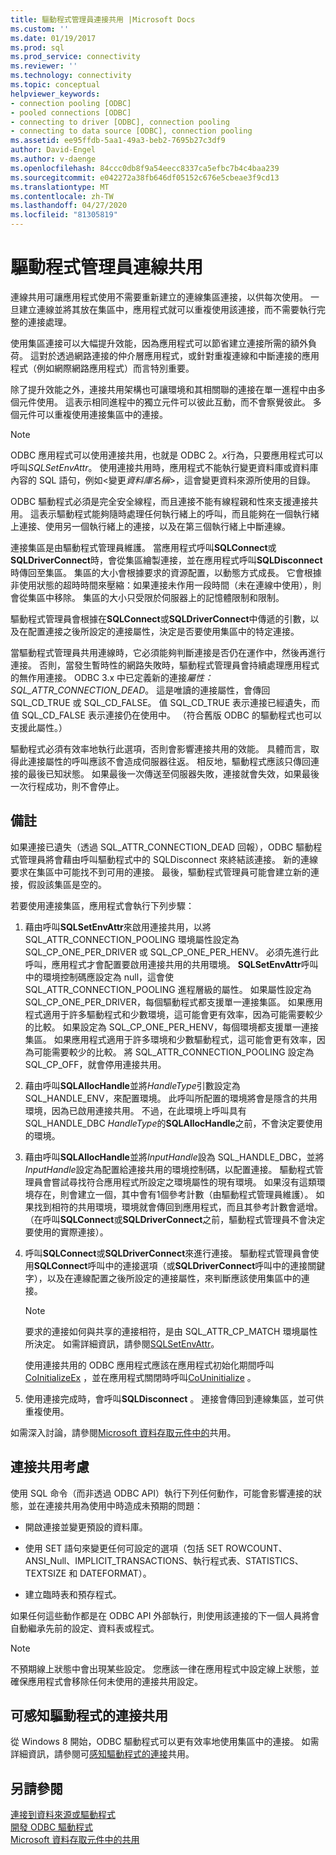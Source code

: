 ```yaml
---
title: 驅動程式管理員連接共用 |Microsoft Docs
ms.custom: ''
ms.date: 01/19/2017
ms.prod: sql
ms.prod_service: connectivity
ms.reviewer: ''
ms.technology: connectivity
ms.topic: conceptual
helpviewer_keywords:
- connection pooling [ODBC]
- pooled connections [ODBC]
- connecting to driver [ODBC], connection pooling
- connecting to data source [ODBC], connection pooling
ms.assetid: ee95ffdb-5aa1-49a3-beb2-7695b27c3df9
author: David-Engel
ms.author: v-daenge
ms.openlocfilehash: 84ccc0db8f9a54eecc8337ca5efbc7b4c4baa239
ms.sourcegitcommit: e042272a38fb646df05152c676e5cbeae3f9cd13
ms.translationtype: MT
ms.contentlocale: zh-TW
ms.lasthandoff: 04/27/2020
ms.locfileid: "81305819"
---
```

# <a name="driver-manager-connection-pooling"></a>驅動程式管理員連線共用
連線共用可讓應用程式使用不需要重新建立的連線集區連接，以供每次使用。 一旦建立連線並將其放在集區中，應用程式就可以重複使用該連接，而不需要執行完整的連接處理。  
  
 使用集區連接可以大幅提升效能，因為應用程式可以節省建立連接所需的額外負荷。 這對於透過網路連接的仲介層應用程式，或針對重複連線和中斷連接的應用程式（例如網際網路應用程式）而言特別重要。  
  
 除了提升效能之外，連接共用架構也可讓環境和其相關聯的連接在單一進程中由多個元件使用。 這表示相同進程中的獨立元件可以彼此互動，而不會察覺彼此。 多個元件可以重複使用連接集區中的連接。  
  
> [!NOTE]
>  ODBC 應用程式可以使用連接共用，也就是 ODBC 2。*x*行為，只要應用程式可以呼叫*SQLSetEnvAttr*。 使用連接共用時，應用程式不能執行變更資料庫或資料庫內容的 SQL 語句，例如\<變更*資料庫名稱*>，這會變更資料來源所使用的目錄。  


 ODBC 驅動程式必須是完全安全線程，而且連接不能有線程親和性來支援連接共用。 這表示驅動程式能夠隨時處理任何執行緒上的呼叫，而且能夠在一個執行緒上連接、使用另一個執行緒上的連接，以及在第三個執行緒上中斷連線。  
  
 連接集區是由驅動程式管理員維護。 當應用程式呼叫**SQLConnect**或**SQLDriverConnect**時，會從集區繪製連接，並在應用程式呼叫**SQLDisconnect**時傳回至集區。 集區的大小會根據要求的資源配置，以動態方式成長。 它會根據非使用狀態的超時時間來壓縮：如果連接未作用一段時間（未在連線中使用），則會從集區中移除。 集區的大小只受限於伺服器上的記憶體限制和限制。  
  
 驅動程式管理員會根據在**SQLConnect**或**SQLDriverConnect**中傳遞的引數，以及在配置連接之後所設定的連接屬性，決定是否要使用集區中的特定連接。  
  
 當驅動程式管理員共用連線時，它必須能夠判斷連接是否仍在運作中，然後再進行連接。 否則，當發生暫時性的網路失敗時，驅動程式管理員會持續處理應用程式的無作用連接。 ODBC 3.x 中已定義新的連接*屬性： SQL_ATTR_CONNECTION_DEAD*。 這是唯讀的連接屬性，會傳回 SQL_CD_TRUE 或 SQL_CD_FALSE。 值 SQL_CD_TRUE 表示連接已經遺失，而值 SQL_CD_FALSE 表示連接仍在使用中。 （符合舊版 ODBC 的驅動程式也可以支援此屬性。）  
  
 驅動程式必須有效率地執行此選項，否則會影響連接共用的效能。 具體而言，取得此連接屬性的呼叫應該不會造成伺服器往返。 相反地，驅動程式應該只傳回連接的最後已知狀態。 如果最後一次傳送至伺服器失敗，連接就會失效，如果最後一次行程成功，則不會停止。  
  
## <a name="remarks"></a>備註  
 如果連接已遺失（透過 SQL_ATTR_CONNECTION_DEAD 回報），ODBC 驅動程式管理員將會藉由呼叫驅動程式中的 SQLDisconnect 來終結該連接。 新的連線要求在集區中可能找不到可用的連接。 最後，驅動程式管理員可能會建立新的連接，假設該集區是空的。  
  
 若要使用連接集區，應用程式會執行下列步驟：  
  
1.  藉由呼叫**SQLSetEnvAttr**來啟用連接共用，以將 SQL_ATTR_CONNECTION_POOLING 環境屬性設定為 SQL_CP_ONE_PER_DRIVER 或 SQL_CP_ONE_PER_HENV。 必須先進行此呼叫，應用程式才會配置要啟用連接共用的共用環境。 **SQLSetEnvAttr**呼叫中的環境控制碼應設定為 null，這會使 SQL_ATTR_CONNECTION_POOLING 進程層級的屬性。 如果屬性設定為 SQL_CP_ONE_PER_DRIVER，每個驅動程式都支援單一連接集區。 如果應用程式適用于許多驅動程式和少數環境，這可能會更有效率，因為可能需要較少的比較。 如果設定為 SQL_CP_ONE_PER_HENV，每個環境都支援單一連接集區。 如果應用程式適用于許多環境和少數驅動程式，這可能會更有效率，因為可能需要較少的比較。 將 SQL_ATTR_CONNECTION_POOLING 設定為 SQL_CP_OFF，就會停用連接共用。  
  
2.  藉由呼叫**SQLAllocHandle**並將*HandleType*引數設定為 SQL_HANDLE_ENV，來配置環境。 此呼叫所配置的環境將會是隱含的共用環境，因為已啟用連接共用。 不過，在此環境上呼叫具有 SQL_HANDLE_DBC *HandleType*的**SQLAllocHandle**之前，不會決定要使用的環境。  
  
3.  藉由呼叫**SQLAllocHandle**並將*InputHandle*設為 SQL_HANDLE_DBC，並將*InputHandle*設定為配置給連接共用的環境控制碼，以配置連接。 驅動程式管理員會嘗試尋找符合應用程式所設定之環境屬性的現有環境。 如果沒有這類環境存在，則會建立一個，其中會有1個參考計數（由驅動程式管理員維護）。 如果找到相符的共用環境，環境就會傳回到應用程式，而且其參考計數會遞增。 （在呼叫**SQLConnect**或**SQLDriverConnect**之前，驅動程式管理員不會決定要使用的實際連接）。  
  
4.  呼叫**SQLConnect**或**SQLDriverConnect**來進行連接。 驅動程式管理員會使用**SQLConnect**呼叫中的連接選項（或**SQLDriverConnect**呼叫中的連接關鍵字），以及在連線配置之後所設定的連接屬性，來判斷應該使用集區中的連接。  
  
    > [!NOTE]  
    >  要求的連接如何與共享的連接相符，是由 SQL_ATTR_CP_MATCH 環境屬性所決定。 如需詳細資訊，請參閱[SQLSetEnvAttr](../../../odbc/reference/syntax/sqlsetenvattr-function.md)。  
  
     使用連接共用的 ODBC 應用程式應該在應用程式初始化期間呼叫[CoInitializeEx](https://go.microsoft.com/fwlink/?LinkID=116307) ，並在應用程式關閉時呼叫[CoUninitialize](https://go.microsoft.com/fwlink/?LinkId=116310) 。  
  
5.  使用連接完成時，會呼叫**SQLDisconnect** 。 連接會傳回到連線集區，並可供重複使用。  
  
 如需深入討論，請參閱[Microsoft 資料存取元件中的](https://go.microsoft.com/fwlink/?LinkId=120776)共用。  
  
## <a name="connection-pooling-considerations"></a>連接共用考慮  
 使用 SQL 命令（而非透過 ODBC API）執行下列任何動作，可能會影響連接的狀態，並在連接共用為使用中時造成未預期的問題：  
  
-   開啟連接並變更預設的資料庫。  
  
-   使用 SET 語句來變更任何可設定的選項（包括 SET ROWCOUNT、ANSI_Null、IMPLICIT_TRANSACTIONS、執行程式表、STATISTICS、TEXTSIZE 和 DATEFORMAT）。  
  
-   建立臨時表和預存程式。  
  
 如果任何這些動作都是在 ODBC API 外部執行，則使用該連接的下一個人員將會自動繼承先前的設定、資料表或程式。  
  
> [!NOTE]  
>  不預期線上狀態中會出現某些設定。 您應該一律在應用程式中設定線上狀態，並確保應用程式會移除任何未使用的連接共用設定。  
  
## <a name="driver-aware-connection-pooling"></a>可感知驅動程式的連接共用  
 從 Windows 8 開始，ODBC 驅動程式可以更有效率地使用集區中的連接。 如需詳細資訊，請參閱可[感知驅動程式的連接](../../../odbc/reference/develop-app/driver-aware-connection-pooling.md)共用。  
  
## <a name="see-also"></a>另請參閱  
 [連接到資料來源或驅動程式](../../../odbc/reference/develop-app/connecting-to-a-data-source-or-driver.md)   
 [開發 ODBC 驅動程式](../../../odbc/reference/develop-driver/developing-an-odbc-driver.md)   
 [Microsoft 資料存取元件中的共用](https://go.microsoft.com/fwlink/?LinkId=120776)
